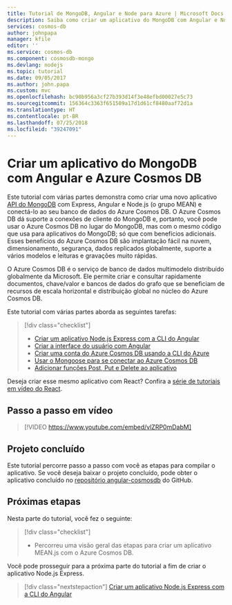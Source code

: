```yaml
---
title: Tutorial de MongoDB, Angular e Node para Azure | Microsoft Docs
description: Saiba como criar um aplicativo do MongoDB com Angular e Node no Azure Cosmos DB usando exatamente as mesmas APIs usadas para MongoDB com esta série de tutoriais em vídeo.
services: cosmos-db
author: johnpapa
manager: kfile
editor: ''
ms.service: cosmos-db
ms.component: cosmosdb-mongo
ms.devlang: nodejs
ms.topic: tutorial
ms.date: 09/05/2017
ms.author: john.papa
ms.custom: mvc
ms.openlocfilehash: bc90b956a3cf27b393d14f3e48efbd00027e5c73
ms.sourcegitcommit: 156364c3363f651509a17d1d61cf8480aaf72d1a
ms.translationtype: HT
ms.contentlocale: pt-BR
ms.lasthandoff: 07/25/2018
ms.locfileid: "39247091"
---
```

# <a name="create-a-mongodb-app-with-angular-and-azure-cosmos-db"></a>Criar um aplicativo do MongoDB com Angular e Azure Cosmos DB 

Este tutorial com várias partes demonstra como criar uma novo aplicativo [API do MongoDB](mongodb-introduction.md) com Express, Angular e Node.js (o grupo MEAN) e conectá-lo ao seu banco de dados do Azure Cosmos DB. O Azure Cosmos DB dá suporte a conexões de cliente do MongoDB e, portanto, você pode usar o Azure Cosmos DB no lugar do MongoDB, mas com o mesmo código que usa para aplicativos do MongoDB; só que com benefícios adicionais. Esses benefícios do Azure Cosmos DB são implantação fácil na nuvem, dimensionamento, segurança, dados replicados globalmente, suporte a vários modelos e leituras e gravações muito rápidas. 

O Azure Cosmos DB é o serviço de banco de dados multimodelo distribuído globalmente da Microsoft. Ele permite criar e consultar rapidamente documentos, chave/valor e bancos de dados do grafo que se beneficiam de recursos de escala horizontal e distribuição global no núcleo do Azure Cosmos DB. 

Este tutorial com várias partes aborda as seguintes tarefas:

> [!div class="checklist"]
> * [Criar um aplicativo Node.js Express com a CLI do Angular](tutorial-develop-mongodb-nodejs-part2.md)
> * [Criar a interface do usuário com Angular](tutorial-develop-mongodb-nodejs-part3.md)
> * [Criar uma conta do Azure Cosmos DB usando a CLI do Azure](tutorial-develop-mongodb-nodejs-part4.md) 
> * [Usar o Mongoose para se conectar ao Azure Cosmos DB](tutorial-develop-mongodb-nodejs-part5.md)
> * [Adicionar funções Post, Put e Delete ao aplicativo](tutorial-develop-mongodb-nodejs-part6.md)

Deseja criar esse mesmo aplicativo com React? Confira a [série de tutoriais em vídeo do React](tutorial-develop-mongodb-react.md).

## <a name="video-walkthrough"></a>Passo a passo em vídeo

> [!VIDEO https://www.youtube.com/embed/vlZRP0mDabM]

## <a name="finished-project"></a>Projeto concluído 

Este tutorial percorre passo a passo com você as etapas para compilar o aplicativo. Se você deseja baixar o projeto concluído, pode obter o aplicativo concluído no [repositório angular-cosmosdb](https://github.com/Azure-Samples/angular-cosmosdb) do GitHub.

## <a name="next-steps"></a>Próximas etapas

Nesta parte do tutorial, você fez o seguinte:

> [!div class="checklist"]
> * Percorreu uma visão geral das etapas para criar um aplicativo MEAN.js com o Azure Cosmos DB. 

Você pode prosseguir para a próxima parte do tutorial a fim de criar o aplicativo Node.js Express.

> [!div class="nextstepaction"]
> [Criar um aplicativo Node.js Express com a CLI do Angular](tutorial-develop-mongodb-nodejs-part2.md)
